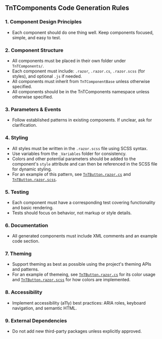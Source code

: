 ## TnTComponents Code Generation Rules

### 1. Component Design Principles
- Each component should do one thing well. Keep components focused, simple, and easy to test.

### 2. Component Structure
- All components must be placed in their own folder under `TnTComponents/`.
- Each component must include: `.razor`, `.razor.cs`, `.razor.scss` (for styles), and optional `.js` if needed.
- All components must inherit from `TnTComponentBase` unless otherwise specified.
- All components should be in the TnTComponents namespace unless otherwise specified.

### 3. Parameters & Events
- Follow established patterns in existing components. If unclear, ask for clarification.

### 4. Styling
- All styles must be written in the `.razor.scss` file using SCSS syntax.
- Use variables from the `_Variables` folder for consistency.
- Colors and other potential parameters should be added to the component's `style` attribute and can then be referenced in the SCSS file for dynamic styling.
- For an example of this pattern, see [`TnTButton.razor.cs`](../../TnTComponents/Buttons/TnTButton.razor.cs) and [`TnTButton.razor.scss`](../../TnTComponents/Buttons/TnTButton.razor.scss).

### 5. Testing
- Each component must have a corresponding test covering functionality and basic rendering.
- Tests should focus on behavior, not markup or style details.

### 6. Documentation
- All generated components must include XML comments and an example code section.

### 7. Theming
- Support theming as best as possible using the project's theming APIs and patterns.
- For an example of themeing, see [`TnTButton.razor.cs`](../../TnTComponents/Buttons/TnTButton.razor.cs) for its color usage and [`TnTButton.razor.scss`](../../TnTComponents/Buttons/TnTButton.razor.scss) for how colors are implemented.

### 8. Accessibility
- Implement accessibility (a11y) best practices: ARIA roles, keyboard navigation, and semantic HTML.

### 9. External Dependencies
- Do not add new third-party packages unless explicitly approved.
